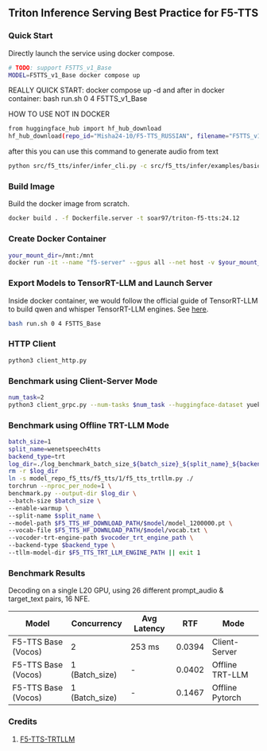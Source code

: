 ## Triton Inference Serving Best Practice for F5-TTS

### Quick Start
Directly launch the service using docker compose.
```sh
# TODO: support F5TTS_v1_Base
MODEL=F5TTS_v1_Base docker compose up
```
REALLY QUICK START: docker compose up -d and after in docker container: bash run.sh 0 4 F5TTS_v1_Base

HOW TO USE NOT IN DOCKER
```sh download.py
from huggingface_hub import hf_hub_download
hf_hub_download(repo_id="Misha24-10/F5-TTS_RUSSIAN", filename="F5TTS_v1_Base/model_240000_inference.safetensors", local_dir="F5TTS_v1_Base") 
```
after this you can use this command to generate audio from text
```sh
python src/f5_tts/infer/infer_cli.py -c src/f5_tts/infer/examples/basic/basic_local.toml
```

### Build Image
Build the docker image from scratch. 
```sh
docker build . -f Dockerfile.server -t soar97/triton-f5-tts:24.12
```

### Create Docker Container
```sh
your_mount_dir=/mnt:/mnt
docker run -it --name "f5-server" --gpus all --net host -v $your_mount_dir --shm-size=2g soar97/triton-f5-tts:24.12
```

### Export Models to TensorRT-LLM and Launch Server
Inside docker container, we would follow the official guide of TensorRT-LLM to build qwen and whisper TensorRT-LLM engines. See [here](https://github.com/NVIDIA/TensorRT-LLM/tree/main/examples/whisper).
```sh
bash run.sh 0 4 F5TTS_Base
```

### HTTP Client
```sh
python3 client_http.py
```

### Benchmark using Client-Server Mode
```sh
num_task=2
python3 client_grpc.py --num-tasks $num_task --huggingface-dataset yuekai/seed_tts --split-name wenetspeech4tts
```

### Benchmark using Offline TRT-LLM Mode
```sh
batch_size=1
split_name=wenetspeech4tts
backend_type=trt
log_dir=./log_benchmark_batch_size_${batch_size}_${split_name}_${backend_type}
rm -r $log_dir
ln -s model_repo_f5_tts/f5_tts/1/f5_tts_trtllm.py ./
torchrun --nproc_per_node=1 \
benchmark.py --output-dir $log_dir \
--batch-size $batch_size \
--enable-warmup \
--split-name $split_name \
--model-path $F5_TTS_HF_DOWNLOAD_PATH/$model/model_1200000.pt \
--vocab-file $F5_TTS_HF_DOWNLOAD_PATH/$model/vocab.txt \
--vocoder-trt-engine-path $vocoder_trt_engine_path \
--backend-type $backend_type \
--tllm-model-dir $F5_TTS_TRT_LLM_ENGINE_PATH || exit 1
```

### Benchmark Results
Decoding on a single L20 GPU, using 26 different prompt_audio & target_text pairs, 16 NFE.

| Model               | Concurrency    | Avg Latency | RTF    | Mode            |
|---------------------|----------------|-------------|--------|-----------------|
| F5-TTS Base (Vocos) | 2              | 253 ms      | 0.0394 | Client-Server   |
| F5-TTS Base (Vocos) | 1 (Batch_size) | -           | 0.0402 | Offline TRT-LLM |
| F5-TTS Base (Vocos) | 1 (Batch_size) | -           | 0.1467 | Offline Pytorch |

### Credits
1. [F5-TTS-TRTLLM](https://github.com/Bigfishering/f5-tts-trtllm)
